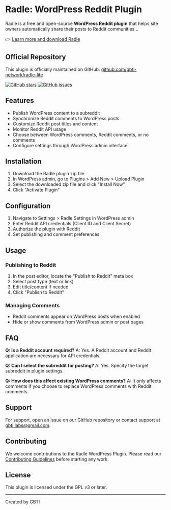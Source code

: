 # Radle: WordPress Reddit Plugin

Radle is a free and open-source **WordPress Reddit plugin** that helps site owners automatically share their posts to Reddit communities...

👉 [Learn more and download Radle](https://gbti.network/products/radle/)

## Official Repository

This plugin is officially maintained on GitHub: [github.com/gbti-network/radle-lite](https://github.com/gbti-network/radle-lite)

[![GitHub stars](https://img.shields.io/github/stars/gbti-network/radle-lite?style=social)](https://github.com/gbti-network/radle-lite/stargazers)
[![GitHub issues](https://img.shields.io/github/issues/gbti-network/radle-lite)](https://github.com/gbti-network/radle-lite/issues)
 
## Features

- Publish WordPress content to a subreddit
- Synchronize Reddit comments to WordPress posts
- Customize Reddit post titles and content
- Monitor Reddit API usage
- Choose between WordPress comments, Reddit comments, or no comments
- Configure settings through WordPress admin interface

## Installation

1. Download the Radle plugin zip file
2. In WordPress admin, go to Plugins > Add New > Upload Plugin
3. Select the downloaded zip file and click "Install Now"
4. Click "Activate Plugin"

## Configuration

1. Navigate to Settings > Radle Settings in WordPress admin
2. Enter Reddit API credentials (Client ID and Client Secret)
3. Authorize the plugin with Reddit
4. Set publishing and comment preferences

## Usage

### Publishing to Reddit

1. In the post editor, locate the "Publish to Reddit" meta box
2. Select post type (text or link)
3. Edit title/content if needed
4. Click "Publish to Reddit"

### Managing Comments

- Reddit comments appear on WordPress posts when enabled
- Hide or show comments from WordPress admin or post pages

## FAQ

**Q: Is a Reddit account required?**
A: Yes. A Reddit account and Reddit application are necessary for API credentials.

**Q: Can I select the subreddit for posting?**
A: Yes. Specify the target subreddit in plugin settings.

**Q: How does this affect existing WordPress comments?**
A: It only affects comments if you choose to replace WordPress comments with Reddit comments.

## Support

For support, open an issue on our GitHub repository or contact support at gbti.labs@gmail.com.

## Contributing

We welcome contributions to the Radle WordPress Plugin. Please read our [Contributing Guidelines](/.data/CONTRIBUTING.md) before starting any work.

## License

This plugin is licensed under the GPL v3 or later.

---

Created by GBTI
